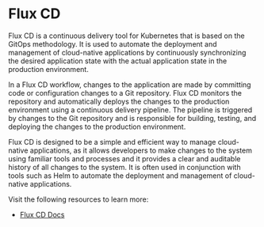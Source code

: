 



# Flux CD

Flux CD is a continuous delivery tool for Kubernetes that is based on the GitOps methodology. It is used to automate the deployment and  management of cloud-native applications by continuously synchronizing  the desired application state with the actual application state in the  production environment.

In a Flux CD workflow, changes to the application are made by  committing code or configuration changes to a Git repository. Flux CD  monitors the repository and automatically deploys the changes to the  production environment using a continuous delivery pipeline. The  pipeline is triggered by changes to the Git repository and is  responsible for building, testing, and deploying the changes to the  production environment.

Flux CD is designed to be a simple and efficient way to manage  cloud-native applications, as it allows developers to make changes to  the system using familiar tools and processes and it provides a clear  and auditable history of all changes to the system. It is often used in  conjunction with tools such as Helm to automate the deployment and  management of cloud-native applications.

Visit the following resources to learn more:

- [Flux CD Docs](https://docs.fluxcd.io/)